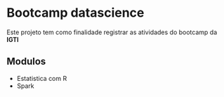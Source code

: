 # Bootcamp datascience

Este projeto tem como finalidade registrar as atividades do bootcamp da **IGTI**

## Modulos

* Estatistica com R
* Spark